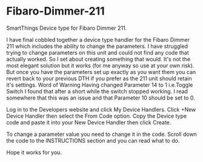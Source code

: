 # Fibaro-Dimmer-211
SmartThings Device type for Fibaro Dimmer 211.

I have final cobbled together a device type handler for the Fibaro Dimmer 211 which includes the ability to change the parameters. I have struggled trying to change parameters on this unit and could not find any code that actually worked. So I set about creating something that would.
It's not the most elegant solution but it works (for me anyway so use at your own risk). But once you have the parameters set  up exactly as you want them you can revert back to your previous DTH if you prefer as the 211 unit should retain it's settings.
Word of Warning
Having changed Parameter 14 to 1 i.e.Toggle Switch I found that after a short while the switch stopped working. I read somewhere that this was an issue and that Parameter 10 should be set to 0.

Log in to the Developers website and click My Device Handlers. 
Click +New Device Handler then select  the From Code option.
Copy the Device type code and paste it into your New Device Handler then click Create.

To change a parameter value you need to change it in the code. Scroll down the code to the INSTRUCTIONS section and you can read what to do. 



Hope it works for you.

